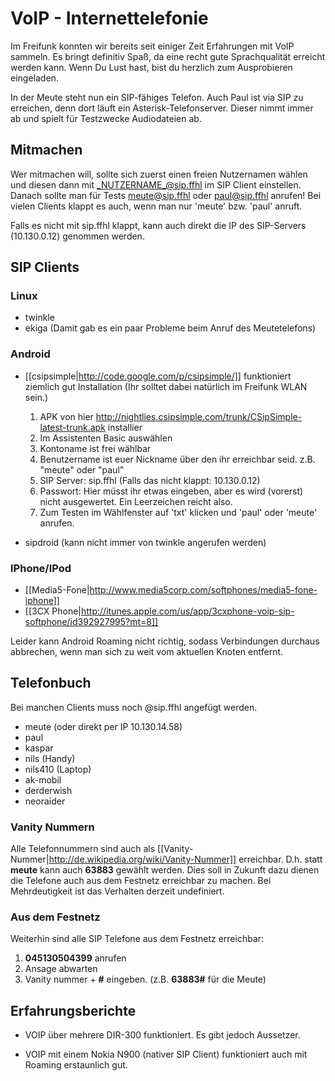 # VoIP - Internettelefonie

Im Freifunk konnten wir bereits seit einiger Zeit Erfahrungen mit VoIP sammeln. Es bringt definitiv Spaß, da eine recht gute Sprachqualität erreicht werden kann. Wenn Du Lust hast, bist du herzlich zum Ausprobieren eingeladen.

In der Meute steht nun ein SIP-fähiges Telefon. Auch Paul ist via SIP zu erreichen, denn dort läuft ein Asterisk-Telefonserver. Dieser nimmt immer ab und spielt für Testzwecke Audiodateien ab. 

## Mitmachen 

Wer mitmachen will, sollte sich zuerst einen freien Nutzernamen wählen und diesen dann mit _NUTZERNAME_@sip.ffhl im SIP Client einstellen. Danach sollte man für Tests meute@sip.ffhl oder paul@sip.ffhl anrufen! Bei vielen Clients klappt es auch, wenn man nur 'meute' bzw. 'paul' anruft.

Falls es nicht mit sip.ffhl klappt, kann auch direkt die IP des SIP-Servers (10.130.0.12) genommen werden.

## SIP Clients 

### Linux

 * twinkle
 * ekiga (Damit gab es ein paar Probleme beim Anruf des Meutetelefons)

### Android

 * [[csipsimple|http://code.google.com/p/csipsimple/]] funktioniert ziemlich gut
   Installation (Ihr solltet dabei natürlich im Freifunk WLAN sein.)
    1. APK von hier http://nightlies.csipsimple.com/trunk/CSipSimple-latest-trunk.apk installier
    2. Im Assistenten Basic auswählen
    3. Kontoname ist frei wählbar
    4. Benutzername ist euer Nickname über den ihr erreichbar seid. z.B. "meute" oder "paul"
    5. SIP Server: sip.ffhl (Falls das nicht klappt: 10.130.0.12)
    6. Passwort: Hier müsst ihr etwas eingeben, aber es wird (vorerst) nicht ausgewertet. Ein Leerzeichen reicht also.
    7. Zum Testen im Wählfenster auf 'txt' klicken und 'paul' oder 'meute' anrufen.
        
 * sipdroid (kann nicht immer von twinkle angerufen werden)

### IPhone/IPod

 * [[Media5-Fone|http://www.media5corp.com/softphones/media5-fone-iphone]]
 * [[3CX Phone|http://itunes.apple.com/us/app/3cxphone-voip-sip-softphone/id392927995?mt=8]]

Leider kann Android Roaming nicht richtig, sodass Verbindungen durchaus abbrechen, wenn man sich zu weit vom aktuellen Knoten entfernt.

## Telefonbuch

Bei manchen Clients muss noch @sip.ffhl angefügt werden.

 * meute (oder direkt per IP 10.130.14.58)
 * paul
 * kaspar
 * nils (Handy)
 * nils410 (Laptop)
 * ak-mobil
 * derderwish
 * neoraider

### Vanity Nummern

Alle Telefonnummern sind auch als [[Vanity-Nummer|http://de.wikipedia.org/wiki/Vanity-Nummer]] erreichbar. D.h. statt **meute** kann auch **63883** gewählt werden. Dies soll in Zukunft dazu dienen die Telefone auch aus dem Festnetz erreichbar zu machen. Bei Mehrdeutigkeit ist das Verhalten derzeit undefiniert.

### Aus dem Festnetz

Weiterhin sind alle SIP Telefone aus dem Festnetz erreichbar:

 1. **045130504399** anrufen
 2. Ansage abwarten
 3. Vanity nummer + **#** eingeben. (z.B. **63883#** für die Meute) 

## Erfahrungsberichte

 * VOIP über mehrere DIR-300 funktioniert. Es gibt jedoch Aussetzer. 

 * VOIP mit einem Nokia N900 (nativer SIP Client) funktioniert auch mit Roaming erstaunlich gut.
